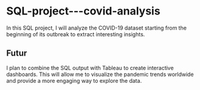 # SQL-project---covid-analysis
In this SQL project, I will analyze the COVID-19 dataset starting from the beginning of its outbreak to extract interesting insights.

## Futur
I plan to combine the SQL output with Tableau to create interactive dashboards. This will allow me to visualize the pandemic trends worldwide and provide a more engaging way to explore the data.
